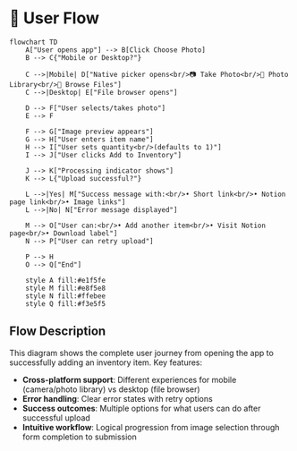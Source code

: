 # 👤 User Flow

```mermaid
flowchart TD
    A["User opens app"] --> B[Click Choose Photo]
    B --> C{"Mobile or Desktop?"}
    
    C -->|Mobile| D["Native picker opens<br/>📷 Take Photo<br/>📱 Photo Library<br/>📂 Browse Files"]
    C -->|Desktop| E["File browser opens"]
    
    D --> F["User selects/takes photo"]
    E --> F
    
    F --> G["Image preview appears"]
    G --> H["User enters item name"]
    H --> I["User sets quantity<br/>(defaults to 1)"]
    I --> J["User clicks Add to Inventory"]
    
    J --> K["Processing indicator shows"]
    K --> L{"Upload successful?"}
    
    L -->|Yes| M["Success message with:<br/>• Short link<br/>• Notion page link<br/>• Image links"]
    L -->|No| N["Error message displayed"]
    
    M --> O["User can:<br/>• Add another item<br/>• Visit Notion page<br/>• Download label"]
    N --> P["User can retry upload"]
    
    P --> H
    O --> Q["End"]
    
    style A fill:#e1f5fe
    style M fill:#e8f5e8
    style N fill:#ffebee
    style Q fill:#f3e5f5
```

## Flow Description

This diagram shows the complete user journey from opening the app to successfully adding an inventory item. Key features:

- **Cross-platform support**: Different experiences for mobile (camera/photo library) vs desktop (file browser)
- **Error handling**: Clear error states with retry options
- **Success outcomes**: Multiple options for what users can do after successful upload
- **Intuitive workflow**: Logical progression from image selection through form completion to submission
